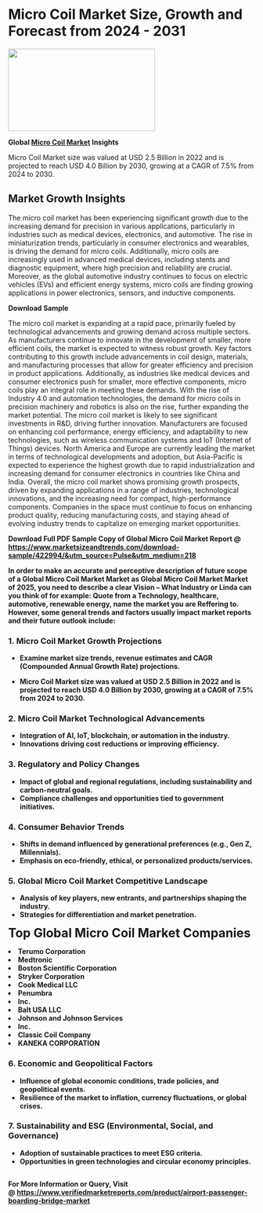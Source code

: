 <H1>Micro Coil Market Size, Growth and Forecast from 2024 - 2031</H1><img class="aligncenter size-medium wp-image-584254" src="https://thirdeyenews.in/wp-content/uploads/2024/09/Global-Market-Research-300x168.jpeg" alt="" width="300" height="168" /><p><strong>Global&nbsp;<a href="https://www.marketsizeandtrends.com/download-sample/422994/&amp;utm_source=Pulse&amp;utm_medium=218">Micro Coil Market</a> Insights</strong></p><p>Micro Coil Market size was valued at USD 2.5 Billion in 2022 and is projected to reach USD 4.0 Billion by 2030, growing at a CAGR of 7.5% from 2024 to 2030.</p><p><h2>Market Growth Insights</h2> <p>The micro coil market has been experiencing significant growth due to the increasing demand for precision in various applications, particularly in industries such as medical devices, electronics, and automotive. The rise in miniaturization trends, particularly in consumer electronics and wearables, is driving the demand for micro coils. Additionally, micro coils are increasingly used in advanced medical devices, including stents and diagnostic equipment, where high precision and reliability are crucial. Moreover, as the global automotive industry continues to focus on electric vehicles (EVs) and efficient energy systems, micro coils are finding growing applications in power electronics, sensors, and inductive components.</p> <p><strong>Download Sample</strong></p> <p>The micro coil market is expanding at a rapid pace, primarily fueled by technological advancements and growing demand across multiple sectors. As manufacturers continue to innovate in the development of smaller, more efficient coils, the market is expected to witness robust growth. Key factors contributing to this growth include advancements in coil design, materials, and manufacturing processes that allow for greater efficiency and precision in product applications. Additionally, as industries like medical devices and consumer electronics push for smaller, more effective components, micro coils play an integral role in meeting these demands. With the rise of Industry 4.0 and automation technologies, the demand for micro coils in precision machinery and robotics is also on the rise, further expanding the market potential. The micro coil market is likely to see significant investments in R&D, driving further innovation. Manufacturers are focused on enhancing coil performance, energy efficiency, and adaptability to new technologies, such as wireless communication systems and IoT (Internet of Things) devices. North America and Europe are currently leading the market in terms of technological developments and adoption, but Asia-Pacific is expected to experience the highest growth due to rapid industrialization and increasing demand for consumer electronics in countries like China and India. Overall, the micro coil market shows promising growth prospects, driven by expanding applications in a range of industries, technological innovations, and the increasing need for compact, high-performance components. Companies in the space must continue to focus on enhancing product quality, reducing manufacturing costs, and staying ahead of evolving industry trends to capitalize on emerging market opportunities.</p> <p><strong></p><p><span class=""><strong>Download Full PDF Sample Copy of Global Micro Coil Market Report</strong> @ <a href="https://www.marketsizeandtrends.com/download-sample/422994/&amp;utm_source=Pulse&amp;utm_medium=218" target="_blank">https://www.marketsizeandtrends.com/download-sample/422994/&amp;utm_source=Pulse&amp;utm_medium=218</a></span></p><p>In order to make an accurate and perceptive description of future scope of a Global&nbsp;Micro Coil Market Market as Global&nbsp;Micro Coil Market Market of 2025, you need to describe a clear Vision &ndash; What Industry or Linda can you think of for example: Quote from a Technology, healthcare, automotive, renewable energy, name the market you are Reffering to. However, some general trends and factors usually impact market reports and their future outlook include:</p><h3>1.&nbsp;<strong>Micro Coil Market Growth Projections</strong></h3><ul><li>Examine market size trends, revenue estimates and CAGR (Compounded Annual Growth Rate) projections.</li><li><p>Micro Coil Market size was valued at USD 2.5 Billion in 2022 and is projected to reach USD 4.0 Billion by 2030, growing at a CAGR of 7.5% from 2024 to 2030.</p></li></ul><h3>2.&nbsp;<strong>Micro Coil Market Technological Advancements</strong></h3><ul><li>Integration of AI, IoT, blockchain, or automation in the industry.</li><li>Innovations driving cost reductions or improving efficiency.</li></ul><h3>3.&nbsp;<strong>Regulatory and Policy Changes</strong></h3><ul><li>Impact of global and regional regulations, including sustainability and carbon-neutral goals.</li><li>Compliance challenges and opportunities tied to government initiatives.</li></ul><h3>4.&nbsp;<strong>Consumer Behavior Trends</strong></h3><ul><li>Shifts in demand influenced by generational preferences (e.g., Gen Z, Millennials).</li><li>Emphasis on eco-friendly, ethical, or personalized products/services.</li></ul><h3>5.&nbsp;<strong>Global Micro Coil Market Competitive Landscape</strong></h3><ul><li>Analysis of key players, new entrants, and partnerships shaping the industry.</li><li>Strategies for differentiation and market penetration.</li></ul><p data-pm-slice="1 1 []"><span style="color: inherit; font-family: inherit; font-size: 25px;">Top Global Micro Coil Market Companies</span></p><div class="" data-test-id=""><p><li>Terumo Corporation</li><li> Medtronic</li><li> Boston Scientific Corporation</li><li> Stryker Corporation</li><li> Cook Medical LLC</li><li> Penumbra</li><li> Inc.</li><li> Balt USA LLC</li><li> Johnson and Johnson Services</li><li> Inc.</li><li> Classic Coil Company</li><li> KANEKA CORPORATION</li></p></div><h3>6.&nbsp;<strong>Economic and Geopolitical Factors</strong></h3><ul><li>Influence of global economic conditions, trade policies, and geopolitical events.</li><li>Resilience of the market to inflation, currency fluctuations, or global crises.</li></ul><h3>7.&nbsp;<strong>Sustainability and ESG (Environmental, Social, and Governance)</strong></h3><ul><li>Adoption of sustainable practices to meet ESG criteria.</li><li>Opportunities in green technologies and circular economy principles.</li></ul><h2><strong style="font-size: 14px;">For More Information or Query, Visit @&nbsp;</strong><a style="background-color: #ffffff; font-size: 14px;" href="https://www.marketsizeandtrends.com/report/micro-coil-market/" target="_blank">https://www.verifiedmarketreports.com/product/airport-passenger-boarding-bridge-market</a></h2>
